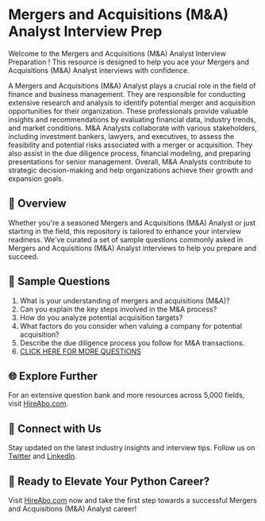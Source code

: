 # Mergers and Acquisitions (M&A) Analyst Interview Prep

Welcome to the Mergers and Acquisitions (M&A) Analyst Interview Preparation ! This resource is designed to help you ace your Mergers and Acquisitions (M&A) Analyst interviews with confidence.

A Mergers and Acquisitions (M&A) Analyst plays a crucial role in the field of finance and business management. They are responsible for conducting extensive research and analysis to identify potential merger and acquisition opportunities for their organization. These professionals provide valuable insights and recommendations by evaluating financial data, industry trends, and market conditions. M&A Analysts collaborate with various stakeholders, including investment bankers, lawyers, and executives, to assess the feasibility and potential risks associated with a merger or acquisition. They also assist in the due diligence process, financial modeling, and preparing presentations for senior management. Overall, M&A Analysts contribute to strategic decision-making and help organizations achieve their growth and expansion goals.

## 🚀 Overview

Whether you're a seasoned Mergers and Acquisitions (M&A) Analyst or just starting in the field, this repository is tailored to enhance your interview readiness. We've curated a set of sample questions commonly asked in Mergers and Acquisitions (M&A) Analyst interviews to help you prepare and succeed.

## 📝 Sample Questions

1. What is your understanding of mergers and acquisitions (M&A)?
2. Can you explain the key steps involved in the M&A process?
3. How do you analyze potential acquisition targets?
4. What factors do you consider when valuing a company for potential acquisition?
5. Describe the due diligence process you follow for M&A transactions.
6. [CLICK HERE FOR MORE QUESTIONS](https://hireabo.com/job/1_2_26/Mergers%20and%20Acquisitions%20MA%20Analyst)

## 🌐 Explore Further

For an extensive question bank and more resources across 5,000 fields, visit [HireAbo.com](https://www.hireabo.com).

## 📱 Connect with Us

Stay updated on the latest industry insights and interview tips. Follow us on [Twitter](https://twitter.com/hireabo) and [LinkedIn](https://www.linkedin.com/in/hire-abo-3609972a8/).

## 🚀 Ready to Elevate Your Python Career?

Visit [HireAbo.com](https://www.hireabo.com) now and take the first step towards a successful Mergers and Acquisitions (M&A) Analyst career!